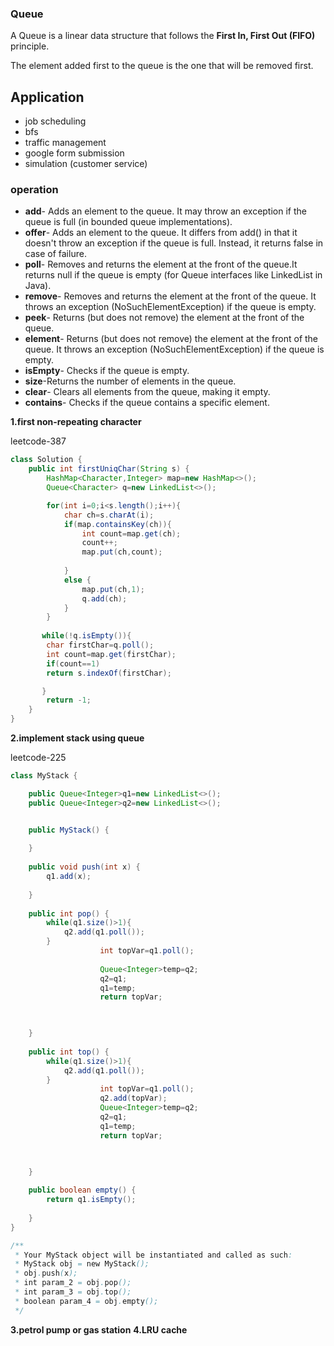 ### Queue

A Queue is a linear data structure that follows the **First In, First Out (FIFO)** principle. 

The element added first to the queue is the one that will be removed first.

## Application

- job scheduling
- bfs
- traffic management
- google form submission
- simulation  (customer service)

### operation

- **add**- Adds an element to the queue. It may throw an exception if the queue is full (in bounded queue implementations).
- **offer**- Adds an element to the queue. It differs from add() in that it doesn't throw an exception if the queue is full. Instead, it returns false in case of failure.
- **poll**- Removes and returns the element at the front of the queue.It returns null if the queue is empty (for Queue interfaces like LinkedList in Java).
- **remove**- Removes and returns the element at the front of the queue. It throws an exception (NoSuchElementException) if the queue is empty.
- **peek**- Returns (but does not remove) the element at the front of the queue.
- **element**- Returns (but does not remove) the element at the front of the queue. It throws an exception (NoSuchElementException) if the queue is empty.
- **isEmpty**- Checks if the queue is empty.
- **size**-Returns the number of elements in the queue.
- **clear**- Clears all elements from the queue, making it empty.
- **contains**- Checks if the queue contains a specific element.


**1.first non-repeating character**

leetcode-387

```java
class Solution {
    public int firstUniqChar(String s) {
        HashMap<Character,Integer> map=new HashMap<>();
        Queue<Character> q=new LinkedList<>();

        for(int i=0;i<s.length();i++){
            char ch=s.charAt(i);
            if(map.containsKey(ch)){
                int count=map.get(ch);
                count++;
                map.put(ch,count);
               
            }
            else {
                map.put(ch,1);
                q.add(ch);
            }
        }
        
       while(!q.isEmpty()){
        char firstChar=q.poll();
        int count=map.get(firstChar);
        if(count==1)
        return s.indexOf(firstChar);

       }
        return -1;
    }
}
```
**2.implement stack using queue**

leetcode-225

```java
class MyStack {

    public Queue<Integer>q1=new LinkedList<>();
    public Queue<Integer>q2=new LinkedList<>();


    public MyStack() {
        
    }
    
    public void push(int x) {
        q1.add(x);
        
    }
    
    public int pop() {
        while(q1.size()>1){
            q2.add(q1.poll());
        }
                    int topVar=q1.poll();
                   
                    Queue<Integer>temp=q2;
                    q2=q1;
                    q1=temp;
                    return topVar;


        
    }
    
    public int top() {
        while(q1.size()>1){
            q2.add(q1.poll());
        }
                    int topVar=q1.poll();
                    q2.add(topVar);
                    Queue<Integer>temp=q2;
                    q2=q1;
                    q1=temp;
                    return topVar;


        
    }
    
    public boolean empty() {
        return q1.isEmpty();
        
    }
}

/**
 * Your MyStack object will be instantiated and called as such:
 * MyStack obj = new MyStack();
 * obj.push(x);
 * int param_2 = obj.pop();
 * int param_3 = obj.top();
 * boolean param_4 = obj.empty();
 */
```
**3.petrol pump or gas station**
**4.LRU cache**
